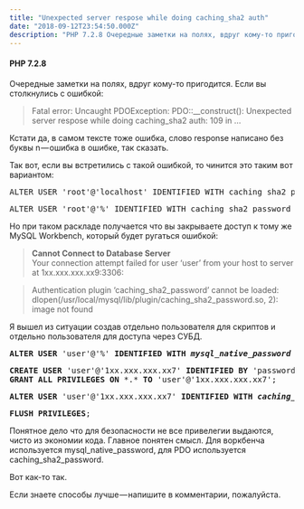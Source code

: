```yaml
---
title: "Unexpected server respose while doing caching_sha2 auth"
date: "2018-09-12T23:54:50.000Z"
description: "PHP 7.2.8 Очередные заметки на полях, вдруг кому-то пригодится. Если вы столкнулись с ошибкой:  > Fatal error: Uncaught PDOExcep"
---
```


<h4>PHP 7.2.8</h4>
<p>Очередные заметки на полях, вдруг кому-то пригодится. Если вы столкнулись с ошибкой:</p>
<blockquote><p>Fatal error: Uncaught PDOException: PDO::__construct(): Unexpected server respose while doing caching_sha2 auth: 109 in &#8230;</p></blockquote>
<p>Кстати да, в самом тексте тоже ошибка, слово response написано без буквы n — ошибка в ошибке, так сказать.</p>
<p>Так вот, если вы встретились с такой ошибкой, то чинится это таким вот вариантом:</p>
<pre>ALTER USER 'root'@'localhost' IDENTIFIED WITH caching_sha2_password BY 'your password';</pre>
<pre>ALTER USER 'root'@'%' IDENTIFIED WITH caching_sha2_password BY 'your password';</pre>
<p>Но при таком раскладе получается что вы закрываете доступ к тому же MySQL Workbench, который будет ругаться ошибкой:</p>
<blockquote><p>
<strong>Cannot Connect to Database Server<br /></strong>Your connection attempt failed for user &#8216;user&#8217; from your host to server at 1хх.ххх.ххх.хх9:3306:</p></blockquote>
<blockquote><p>Authentication plugin &#8216;caching_sha2_password&#8217; cannot be loaded: dlopen(/usr/local/mysql/lib/plugin/caching_sha2_password.so, 2): image not found</p></blockquote>
<p>Я вышел из ситуации создав отдельно пользователя для скриптов и отдельно пользователя для доступа через СУБД.</p>
<pre><strong>ALTER</strong> <strong>USER</strong> 'user'@'%' <strong>IDENTIFIED</strong> <strong>WITH</strong> <strong><em>mysql_native_password</em></strong> <strong>BY</strong> 'password';</pre>
<pre><strong>CREATE</strong> <strong>USER</strong> 'user'@'1xx.xxx.xxx.xx7' <strong>IDENTIFIED</strong> <strong>BY</strong> 'password';<br><strong>GRANT</strong> <strong>ALL</strong> <strong>PRIVILEGES</strong> <strong>ON</strong> *.* <strong>TO</strong> 'user'@'1xx.xxx.xxx.xx7';</pre>
<pre><strong>ALTER</strong> <strong>USER</strong> 'user'@'1xx.xxx.xxx.xx7' <strong>IDENTIFIED</strong> <strong>WITH</strong> <strong><em>caching_sha2_password</em></strong> <strong>BY</strong> 'password';</pre>
<pre><strong>FLUSH</strong> <strong>PRIVILEGES</strong>;</pre>
<p>Понятное дело что для безопасности не все привелегии выдаются, чисто из экономии кода. Главное понятен смысл. Для воркбенча используется mysql_native_password, для PDO используется caching_sha2_password.</p>
<p>Вот как-то так.</p>
<p>Если знаете способы лучше — напишите в комментарии, пожалуйста.</p>


